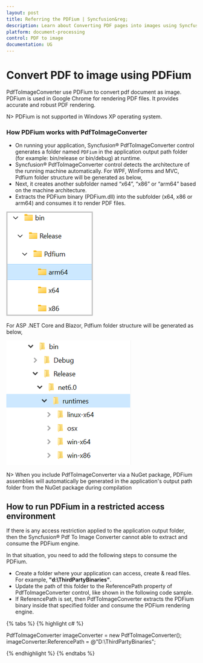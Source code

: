```yaml
---
layout: post
title: Referring the PDFium | Syncfusion&reg;
description: Learn about Converting PDF pages into images using Syncfusion&reg; PdfToImageConverter with the help of PDFium.
platform: document-processing
control: PDF to image
documentation: UG
---
```


# Convert PDF to image using PDFium

PdfToImageConverter use PDFium to convert pdf document as image. PDFium is used in Google Chrome for rendering PDF files. It provides accurate and robust PDF rendering. 

N> PDFium is not supported in Windows XP operating system.

### How PDFium works with PdfToImageConverter

* On running your application, Syncfusion&reg; PdfToImageConverter control generates a folder named `PDFium` in the application output path folder (for example: bin/release or bin/debug) at runtime. 
* Syncfusion&reg; PdfToImageConverter control detects the architecture of the running machine automatically.
For WPF, WinForms and MVC, Pdfium folder structure will be generated as below,
* Next, it creates another subfolder named “x64”, “x86” or “arm64” based on the machine architecture.
* Extracts the PDFium binary (PDFium.dll) into the subfolder (x64, x86 or arm64) and consumes it to render PDF files.

![Folder Structure](PDFium_images/folder-structure.png)

For ASP .NET Core and Blazor, Pdfium folder structure will be generated as below,

![Folder Structure](PDFium_images/folder-structure-cross-platform.png)

N> When you include PdfToImageConverter via a NuGet package, PDFium assemblies will automatically be generated in the application's output path folder from the NuGet package during compilation

## How to run PDFium in a restricted access environment

If there is any access restriction applied to the application output folder, then the Syncfusion&reg; Pdf To Image Converter cannot able to extract and consume the PDFium engine.

In that situation, you need to add the following steps to consume the PDFium.

* Create a folder where your application can access, create & read files. For example, <b>"d:\ThirdPartyBinaries\"</b>.
* Update the path of this folder to the ReferencePath property of PdfToImageConverter control, like shown in the following code sample.
* If ReferencePath is set, then PdfToImageConverter extracts the PDFium binary inside that specified folder and consume the PDFium rendering engine.

{% tabs %}
{% highlight c# %}

PdfToImageConverter imageConverter = new PdfToImageConverter();
imageConverter.ReferencePath = @"D:\ThirdPartyBinaries\";

{% endhighlight %}
{% endtabs %}